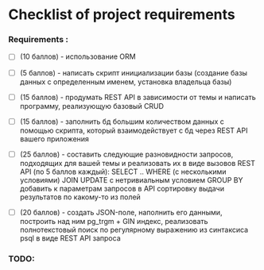 # Checklist of project requirements

### Requirements :
- [ ] (10 баллов) - использование ORM
- [ ] (5 баллов) - написать скрипт инициализации базы (создание базы данных с определенным именем, установка владельца базы)
- [ ] (15 баллов) - продумать REST API в зависимости от темы и написать программу, реализующую базовый CRUD
- [ ] (15 баллов) - заполнить бд большим количеством данных с помощью скрипта, который взаимодействует с бд через REST API вашего приложения
- [ ] (25 баллов) - составить  следующие разновидности запросов, подходящих для вашей темы и реализовать их в виде вызовов REST API (по 5 баллов   каждый):
      SELECT .. WHERE (с несколькими условиями)
      JOIN
      UPDATE с нетривиальным условием
      GROUP BY
      добавить к параметрам запросов в API сортировку выдачи результатов по какому-то из полей
- [ ] (20 баллов) - создать JSON-поле, наполнить его данными, построить над ним pg_trgm + GIN индекс, реализовать полнотекстовый поиск по регулярному выражению из синтаксиса psql в виде REST API запроса


### TODO:
